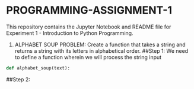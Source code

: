 # PROGRAMMING-ASSIGNMENT-1
This repository contains the Jupyter Notebook and README file for Experiment 1 - Introduction to Python Programming.

1. ALPHABET SOUP PROBLEM: Create a function that takes a string and returns a string with its letters in alphabetical order.
##Step 1: We need to define a function wherein we will process the string input
```py
def alphabet_soup(text):
```

##Step 2: 


